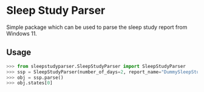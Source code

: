 # Sleep Study Parser

Simple package which can be used to parse the sleep study report from Windows 11.

## Usage

```python
>>> from sleepstudyparser.SleepStudyParser import SleepStudyParser
>>> ssp = SleepStudyParser(number_of_days=2, report_name="DummySleepStudyReport", report_path=r"C:\temp")
>>> obj = ssp.parse()
>>> obj.states[0]
```